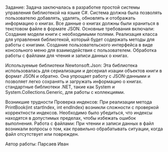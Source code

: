 Задание: Задача заключалась в разработке простой системы управления библиотекой на языке C#. Система должна была позволять пользователю добавлять, удалять, обновлять и отображать информацию о книгах. Все данные о книгах должны были храниться в текстовом файле в формате JSON. Основные требования включали: Создание модели книги с необходимыми полями. Реализация класса для управления библиотекой, который будет содержать методы для работы с книгами. Создание пользовательского интерфейса в виде консольного меню для взаимодействия с пользователем. Обработка работы с файлами для чтения и записи данных о книгах.

Используемые библиотеки Newtonsoft.Json: Эта библиотека использовалась для сериализации и десериал изации объектов книги в формат JSON и обратно. Она упрощает работу с JSON-данными и позволяет легко сохранять и загружать информацию о книгах. стандартные библиотеки .NET, такие как System и System.Collections.Generic, для работы с коллекциями.

Возникшие трудности Проверка индексов: При реализации метода PrintBook(int startIndex, int endIndex) возникли сложности с проверкой корректности индексов. Необходимо было убедиться, что индексы находятся в допустимых пределах, чтобы избежать ошибок выполнения. Работа с файлами: При чтении и записи данных в файл возникали вопросы о том, как правильно обрабатывать ситуации, когда файл отсутствует или поврежден.

Автор работы: Парсаев Иван

